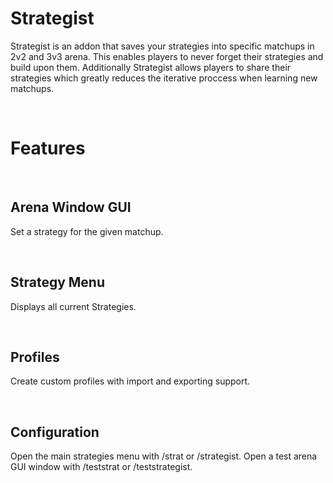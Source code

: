 # Strategist

Strategist is an addon that saves your strategies into specific matchups in 2v2 and 3v3 arena. This enables players to never forget their strategies and build upon them. Additionally Strategist allows players to share their strategies which greatly reduces the iterative proccess when learning new matchups.

 

# Features

 

## Arena Window GUI

Set a strategy for the given matchup.

 

## Strategy Menu


Displays all current Strategies.

 

## Profiles

Create custom profiles with import and exporting support.

 

## Configuration

Open the main strategies menu with /strat or /strategist. Open a test arena GUI window with /teststrat or /teststrategist.

 

 

 

 

 

 

 

 

 

 

 

 

 

 

 

 

 

 

 

 

 

 

 
